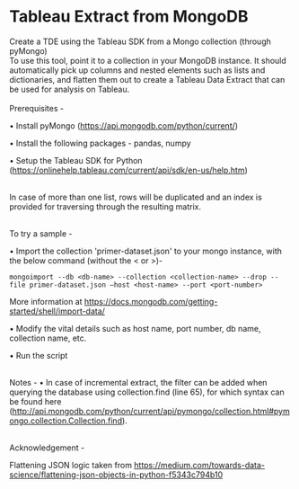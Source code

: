 # Tableau Extract from MongoDB
Create a TDE using the Tableau SDK from a Mongo collection (through pyMongo)
<br />
To use this tool, point it to a collection in your MongoDB instance. It should automatically pick up columns and nested elements such as lists and dictionaries, and flatten them out to create a Tableau Data Extract that can be used for analysis on Tableau.
<br /><br />
Prerequisites -

•	Install pyMongo (https://api.mongodb.com/python/current/)

•   Install the following packages - pandas, numpy

•	Setup the Tableau SDK for Python (https://onlinehelp.tableau.com/current/api/sdk/en-us/help.htm)
<br /><br />

In case of more than one list, rows will be duplicated and an index is provided for traversing through the resulting matrix.
<br /><br />

To try a sample -

•	Import the collection 'primer-dataset.json' to your mongo instance, with the below command (without the < or >)-

    mongoimport --db <db-name> --collection <collection-name> --drop --file primer-dataset.json –host <host-name> --port <port-number>

More information at https://docs.mongodb.com/getting-started/shell/import-data/

•	Modify the vital details such as host name, port number, db name, collection name, etc.

•	Run the script
<br /><br />

Notes - 
•	In case of incremental extract, the filter can be added when querying the database using collection.find (line 65), for which syntax       can be found here (http://api.mongodb.com/python/current/api/pymongo/collection.html#pymongo.collection.Collection.find).
<br /><br />

Acknowledgement -

Flattening JSON logic taken from https://medium.com/towards-data-science/flattening-json-objects-in-python-f5343c794b10
